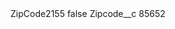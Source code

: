 <?xml version="1.0" encoding="UTF-8"?>
<CustomMetadata xmlns="http://soap.sforce.com/2006/04/metadata" xmlns:xsi="http://www.w3.org/2001/XMLSchema-instance" xmlns:xsd="http://www.w3.org/2001/XMLSchema">
    <label>ZipCode2155</label>
    <protected>false</protected>
    <values>
        <field>Zipcode__c</field>
        <value xsi:type="xsd:string">85652</value>
    </values>
</CustomMetadata>
